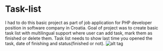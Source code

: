 # Task-list
I had to do this basic project as part of job application for PHP developer position in software company in Croatia. Goal of project was to create basic task list with multilingual support where user can add task, mark them as finished or delete them. Task list needs to show last time you opened the task, date of finishing and status(finished or not).
![alt tag](https://github.com/cyfrus/Task-list/master/zadaci.png)
